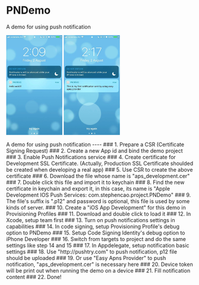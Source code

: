 # PNDemo
A demo for using push notification
<p float="left">
  <img src="https://github.com/rayray199085/PNDemo/blob/master/images/11564720432_.pic.jpg" width="30%" height="30%">
    <img src="https://github.com/rayray199085/PNDemo/blob/master/images/21564720433_.pic.jpg" width="30%" height="30%">
</p> 
A demo for using push notification
----
### 1. Prepare a CSR (Certificate Signing Request)
### 2. Create a new App id and bind the demo project
### 3. Enable Push Notifications service
### 4. Create certificate for Development SSL Certificate. (Actually, Production SSL Certificate shoulded be created when developing a real app)
### 5. Use CSR to create the above certificate
### 6. Download the file whose name is "aps_development.cer"
### 7. Double click this file and import it to keychain
### 8. Find the new certificate in keychain and export it, in this case, its name is "Apple Development IOS Push Services: com.stephencao.project.PNDemo"
### 9. The file's suffix is ".p12" and password is optional, this file is used by some kinds of server.
### 10. Create a "iOS App Development" for this demo in Provisioning Profiles
### 11. Download and double click to load it
### 12. In Xcode, setup team first
### 13. Turn on push notifications settings in capabilities
### 14. In code signing, setup Provisioning Profile's debug option to PNDemo
### 15. Setup Code Signing Identity's debug option to iPhone Developer
### 16. Switch from targets to project and do the same settings like step 14 and 15
### 17. In Appdelegate, setup notification basic settings 
### 18. Use "http://pushtry.com" to push notification, p12 file should be uploaded
### 19. Or use "Easy Apns Provider" to push notification, "aps_development.cer" is necessary here
### 20. Device token will be print out when running the demo on a device
### 21. Fill notification content
### 22. Done!
